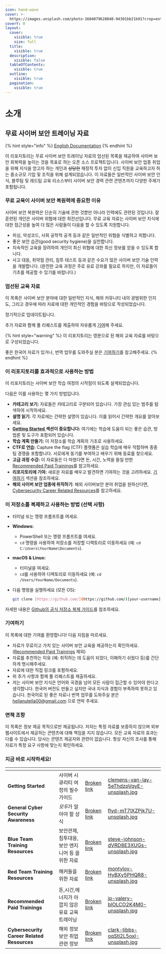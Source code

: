 ```yaml
---
icon: hand-wave
cover: >-
  https://images.unsplash.com/photo-1604079628040-94301bb21b91?crop=entropy&cs=srgb&fm=jpg&ixid=M3wxOTcwMjR8MHwxfHNlYXJjaHw5fHxjb2xvcnxlbnwwfHx8fDE3MzkyNzMyMTh8MA&ixlib=rb-4.0.3&q=85
coverY: 0
layout:
  cover:
    visible: true
    size: full
  title:
    visible: true
  description:
    visible: false
  tableOfContents:
    visible: true
  outline:
    visible: true
  pagination:
    visible: true
---
```


# 소개

## 무료 사이버 보안 트레이닝 자료

{% hint style="info" %}
[English Documentation](./)
{% endhint %}

이 리포지토리는 무료 사이버 보안 트레이닝 자료의 엄선된 목록을 제공하여 사이버 보안 회복력을 높이는 것을 목표로 하는 오픈 소스 프로젝트입니다. 사이버 보안 업종 취업을 위해 지식을 얻고자 하는 개인과 ~~상당한~~ 재정적 투자 없이 신입 직원을 교육하고자 하는 중소규모 기업 및 조직을 위해 설계되었습니다. 이 자료들은 일반적인 사이버 보안 인식, 블루팀 및 레드팀 교육 리소스부터 사이버 보안 경력 관련 콘텐츠까지 다양한 주제가 포함됩니다.

### 무료 교육이 사이버 보안 복원력에 중요한 이유

사이버 보안 복원력은 단순히 기술에 관한 것뿐만 아니라 인력에도 관련된 것입니다. 잘 훈련된 개인은 사이버 위협에 대한 최전선입니다. 무료 교육 자료는 사이버 보안 지식에 대한 접근성을 높여 더 많은 사람들이 다음을 할 수 있도록 지원합니다.

* 피싱, 악성코드, 사회 공학적 공격 등과 같은 일반적인 위협을 식별하고 피합니다.
* 좋은 보안 습관(good security hygiene)을 실천합니다.
* 지속적인 교육을 장려하여 개인이 최신 위협에 대한 최신 정보를 얻을 수 있도록 합니다.
* 사고 대응, 취약점 관리, 침투 테스트 등과 같은 수요가 많은 사이버 보안 기술 인력을 개발합니다. (완전한 교육 과정은 주로 유료 강좌를 필요로 하지만, 이 자료들이 기초를 제공할 수 있기를 바랍니다.)

### 엄선된 교육 자료

이 목록은 사이버 보안 분야에 대한 일반적인 지식, 해외 커뮤니티 내의 광범위한 인지도, 그리고 경우에 따라 자료에 대한 개인적인 경험을 바탕으로 작성되었습니다.&#x20;

정기적으로 업데이트됩니다.&#x20;

추가 자료와 함께 풀 리퀘스트를 제출하여 자유롭게 [기여](readme-1.md#undefined-5)해 주세요.

{% hint style="warning" %}
이  리포지토리는 영문으로 된 해외 교육 자료를 바탕으로 구성되었습니다. &#x20;

좋은 한국어 자료가 있거나, 번역 업무를 도와주실 분은 [기여하기](readme-1.md#undefined-5)를 참고해주세요.
{% endhint %}

### 이 리포지토리를 효과적으로 사용하는 방법&#x20;

이 리포지토리는 사이버 보안 학습 여정의 시작점이 되도록 설계되었습니다.&#x20;

다음은 이를 사용하는 몇 가지 방법입니다.&#x20;

* **카테고리 보기:** 자료들은 카테고리로 구분되어 있습니다. 가장 관심 있는 범주를 탐색하여 시작하세요.&#x20;
* **설명 읽기**: 각 자료에는 간략한 설명이 있습니다. 이를 읽어서 간략한 개요를 알아보세요.&#x20;
* [**Getting Started** ](broken-reference)**섹션이 중요합니다:** 여기에는 학습에 도움이 되는 좋은 습관, 방법론 및 도구가 포함되어 있습니다.&#x20;
* **학습 계획 만들기:** 이 저장소를 학습 계획의 기초로 사용하세요.&#x20;
* **CTF로 연습:** Capture the flag (CTF) 플랫폼은 실습 학습에 매우 적합하며 종종 팀 경쟁을 포함합니다. 서로에게 동기를 부여하고 배우기 위해 동료를 찾으세요.&#x20;
* **고급 과정 수강:** 이 자료들은 다 마쳤다면 돈, 시간, 노력을 들일 만한 [Recommended Paid Trainings](broken-reference)를 참고하세요.&#x20;
* **리포지토리에 기여:** 새로운 자료를 배우고 발견하면 기여하는 것을 고려하세요. [기여하기](readme-1.md#undefined-5) 섹션을 참조하세요.&#x20;
* **해외 사이버 보안 업종에 취직하기**: 해외 사이버보안 분야 취업을 원하신다면, [Cybersecurity Career Related Resources](broken-reference)를 참고하세요.

### 이 저장소를 복제하고 사용하는 방법 (선택 사항)

* 터미널 또는 명령 프롬프트를 여세요.
* **Windows:**
  * PowerShell 또는 명령 프롬프트를 여세요.
  * `cd` 명령을 사용하여 저장소를 저장할 디렉토리로 이동하세요 (예: `cd C:\Users\YourName\Documents`).
* **macOS & Linux:**
  * 터미널을 여세요.
  * `cd`를 사용하여 디렉토리로 이동하세요 (예: `cd /Users/YourName/Documents`).
*   다음 명령을 실행하세요 (모든 OS):

    ```bash
    git clone [https://github.com/](https://github.com/)[your-username]/[repository-name].git
    ```

자세한 내용은 [Github의 공식 저장소 복제 가이드](https://docs.github.com/en/repositories/creating-and-managing-repositories/cloning-a-repository)를 참조하세요.

### 기여하기

이 목록에 대한 기여를 환영합니다! 다음 지침을 따르세요.

* 자료가 무료이고 가치 있는 사이버 보안 교육을 제공하는지 확인하세요. ([Recommended Paid Trainings](broken-reference) 제외)
* 자료를 추천하는 이유 (예: 취직하는 데 도움이 되었다, 이해하기 쉬웠다 등)를 간단하게 명시해주세요.
* 자료에 대한 직접 링크를 포함하세요.
* 위 추가 사항과 함께 풀 리퀘스트를 제출하세요.
* 저는 사이버 보안 지식은 언어와 국경을 넘어 모든 사람이 접근할 수 있어야 한다고 생각합니다. 한국어 버전도 만들고 싶지만 국내 지식과 경험이 부족하여 못하고 있습니다. 한국어로 된 좋은 자료나 번역 업무를 도와주실 분은 [hellanutella00@gmail.com](https://app.gitbook.com/u/mtfgfsWtRFarO3zFVoPmDvo2osx1) 으로 연락 주세요.

### 면책 조항

이 목록은 정보 제공 목적으로만 제공됩니다. 저자는 특정 자료를 보증하지 않으며 외부 웹사이트에서 제공하는 콘텐츠에 대해 책임을 지지 않습니다. 모든 교육 자료의 효과는 다를 수 있습니다. 당사는 콘텐츠 제공자와 관련이 없습니다. 항상 자신의 조사를 통해 자료가 특정 요구 사항에 맞는지 확인하세요.

### 지금 바로 시작하세요!

<table data-view="cards"><thead><tr><th></th><th></th><th data-hidden data-card-target data-type="content-ref"></th><th data-hidden data-card-cover data-type="files"></th></tr></thead><tbody><tr><td><strong>Getting Started</strong></td><td>사이버 시큐리티 여정의 필수 가이드</td><td><a href="broken-reference">Broken link</a></td><td><a href=".gitbook/assets/clemens-van-lay-5eThdzpVqyE-unsplash.jpg">clemens-van-lay-5eThdzpVqyE-unsplash.jpg</a></td></tr><tr><td><strong>General Cyber Security Awareness</strong></td><td><em>모두</em>가 알아야 할 상식</td><td><a href="broken-reference">Broken link</a></td><td><a href=".gitbook/assets/flyd-mT7lXZPjk7U-unsplash.jpg">flyd-mT7lXZPjk7U-unsplash.jpg</a></td></tr><tr><td><strong>Blue Team Training Resources</strong></td><td>보안관제, 침투대응, 보안 엔지니어 등 을 위한 자료</td><td><a href="broken-reference">Broken link</a></td><td><a href=".gitbook/assets/steve-johnson-dVRD8E3XUGs-unsplash.jpg">steve-johnson-dVRD8E3XUGs-unsplash.jpg</a></td></tr><tr><td><strong>Red Team Training Resources</strong></td><td>해커들을 위한 자료</td><td><a href="broken-reference">Broken link</a></td><td><a href=".gitbook/assets/montylov-HyBXy5PHQR8-unsplash.jpg">montylov-HyBXy5PHQR8-unsplash.jpg</a></td></tr><tr><td><strong>Recommended Paid Trainings</strong></td><td>돈,시간,에너지가 아깝지 않은 유료 교육 트레이닝</td><td><a href="broken-reference">Broken link</a></td><td><a href=".gitbook/assets/jp-valery-blOLCO2K4M0-unsplash.jpg">jp-valery-blOLCO2K4M0-unsplash.jpg</a></td></tr><tr><td><strong>Cybersecurity Career Related Resources</strong></td><td>해외 정보보안 취업 관련 정보</td><td><a href="broken-reference">Broken link</a></td><td><a href=".gitbook/assets/clark-tibbs-oqStl2L5oxI-unsplash.jpg">clark-tibbs-oqStl2L5oxI-unsplash.jpg</a></td></tr></tbody></table>

